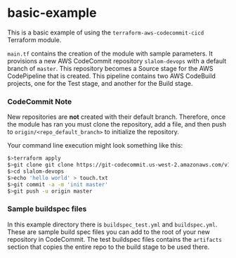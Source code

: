 # basic-example
This is a basic example of using the `terraform-aws-codecommit-cicd` Terraform module.

`main.tf` contains the creation of the module with sample parameters. It provisions a new AWS CodeCommit repository `slalom-devops` with a default branch of `master`. This repository becomes a Source stage for the AWS CodePipeline that is created. This pipeline contains two AWS CodeBuild projects, one for the Test stage, and another for the Build stage.

### CodeCommit Note
New repositories are **not** created with their default branch. Therefore, once the module has ran you must clone the repository, add a file, and then push to `origin/<repo_default_branch>` to initialize the repository.

Your command line execution might look something like this:

```bash
$>terraform apply
$>git clone git clone https://git-codecommit.us-west-2.amazonaws.com/v1/repos/slalom-devops
$>cd slalom-devops
$>echo 'hello world' > touch.txt
$>git commit -a -m 'init master'
$>git push -u origin master
```

### Sample buildspec files
In this example directory there is `buildspec_test.yml` and `buildspec.yml`. These are sample build spec files you can add to the root of your new repository in CodeCommit. The test buildspec files contains the `artifacts` section that copies the entire repo to the build stage to be used there.
